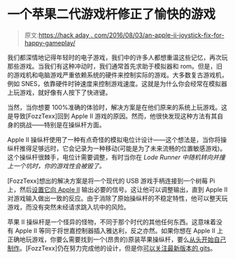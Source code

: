 # 一个苹果二代游戏杆修正了愉快的游戏

> 原文:[https://hack aday . com/2016/08/03/an-apple-ii-joystick-fix-for-happy-gameplay/](https://hackaday.com/2016/08/03/an-apple-ii-joystick-fix-for-enjoyable-gameplay/)

我们都深情地记得年轻时的电子游戏，我们中的许多人都想重温这些记忆，再次玩那些游戏。当我们有这种冲动时，我们通常首先求助于模拟器和 rom。但是，旧的游戏机和电脑游戏严重依赖系统的硬件来控制实际的游戏。大多数复古游戏机，例如 SNES，依靠硬件时钟速度来控制游戏速度。这就是为什么你会经常在模拟器上玩游戏，就好像有人按下了快进键。

当然，当你想要 100%准确的体验时，解决方案是在他们原来的系统上玩游戏。这是导致[FozzTexx]回到 Apple II 游戏的原因。然而，他很快发现这种方法有其自身的挑战——特别是在操纵杆方面。

Apple II 操纵杆使用了一种有点奇怪的模拟电位计设计——这个想法是，当你将操纵杆推得足够远时，它会记录为一种移动(可能是为了未来流畅的位置敏感游戏)。这个操纵杆很棘手，电位计需要调整，有时当你在 *Lode Runner 中随机转向并撞上一个坑时，你的游戏性会被毁了。*

[FozzTexx]想出的解决方案是将一个现代的 USB 游戏手柄连接到一个树莓 Pi 上，然后[设置它向 Apple II](http://www.insentricity.com/a.cl/264/adding-analog-support-for-the-apple-ii-to-ninepin) 输出必要的信号。这让他可以调整输出，直到 Apple II 对游戏输入做出一致的反应。由于消除了原始操纵杆的不稳定特性，他可以整天玩游戏，而没有突然未经请求跳入坑中的风险。

苹果 II 操纵杆是一个怪异的怪物，不同于那个时代的其他任何东西。这意味着没有 Apple II 等同于将世嘉控制器插入雅达利，反之亦然。如果你想在 Apple II 上正确地玩游戏，你要么需要找到一个(昂贵的)原装苹果操纵杆，要么[从头开始自己制作](http://hackaday.com/2015/06/16/a-game-pad-for-the-apple-ii/)。[FozzTexx]仍在努力完成他的设计，但是你[可以关注最新版本的 gits](https://github.com/FozzTexx/ninepin)。
